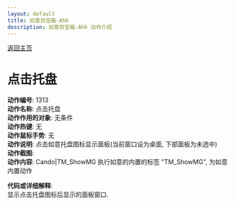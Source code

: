 ```yaml
---
layout: default
title: 如意百宝箱-Ahk
description: 如意百宝箱-Ahk 动作介绍
---
```

<link rel="stylesheet" href="../actions/css/atom-one-light.min.css">
<script src="../actions/js/highlight.min.js"></script>
<script>hljs.highlightAll();</script>

[返回主页](../index.md)

# [](#header-2) 点击托盘

**动作编号**: 1313  
**动作名称**: 点击托盘  
**动作作用的对象**: 无条件  
**动作热键**: 无  
**动作鼠标手势**: 无  
**动作说明**: 点击如意托盘图标显示面板(当前窗口设为桌面, 下部面板为未选中)  
**动作截图**:   
**动作内容**: Cando|TM_ShowMG
执行如意的内置的标签 "TM_ShowMG", 为如意内置动作  

**代码或详细解释**:  
显示点击托盘图标后显示的面板窗口.